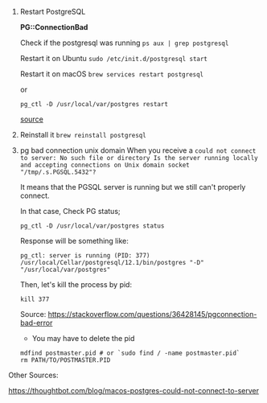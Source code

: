 
1. Restart PostgreSQL

    **PG::ConnectionBad**

    Check if the postgresql was running
    `ps aux | grep postgresql`

    Restart it on Ubuntu
    `sudo /etc/init.d/postgresql start`
    
    Restart it on macOS
    `brew services restart postgresql`
    
    or
    
    `pg_ctl -D /usr/local/var/postgres restart` 
    
    [source](https://stackoverflow.com/questions/42344890/how-to-restart-postgresql-on-os-x)

2. Reinstall it
    `brew reinstall postgresql`

3. pg bad connection unix domain
    When you receive a `could not connect to server: No such file or directory Is the server running locally and accepting connections on Unix domain socket "/tmp/.s.PGSQL.5432"?`

    It means that the PGSQL server is running but we still can't properly connect.

    In that case, Check PG status;

    `pg_ctl -D /usr/local/var/postgres status`
    
    Response will be something like:

    ```
    pg_ctl: server is running (PID: 377)
    /usr/local/Cellar/postgresql/12.1/bin/postgres "-D" "/usr/local/var/postgres"
    ```

    Then, let's kill the process by pid:

    `kill 377`

    Source: https://stackoverflow.com/questions/36428145/pgconnection-bad-error
    
    * You may have to delete the pid

   ```
   mdfind postmaster.pid # or `sudo find / -name postmaster.pid`
   rm PATH/TO/POSTMASTER.PID
   ```
   

Other Sources:

https://thoughtbot.com/blog/macos-postgres-could-not-connect-to-server
